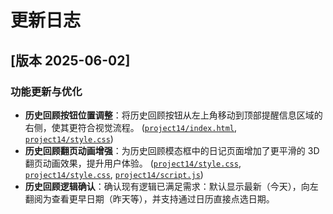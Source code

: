 # 更新日志

## [版本 2025-06-02]

### 功能更新与优化

*   **历史回顾按钮位置调整**：将历史回顾按钮从左上角移动到顶部提醒信息区域的右侧，使其更符合视觉流程。 ([`project14/index.html`](project14/index.html:30), [`project14/style.css`](project14/style.css:366))
*   **历史回顾翻页动画增强**：为历史回顾模态框中的日记页面增加了更平滑的 3D 翻页动画效果，提升用户体验。 ([`project14/style.css`](project14/style.css:447), [`project14/style.css`](project14/style.css:546), [`project14/script.js`](project14/script.js:748))
*   **历史回顾逻辑确认**：确认现有逻辑已满足需求：默认显示最新（今天），向左翻阅为查看更早日期（昨天等），并支持通过日历直接点选日期。